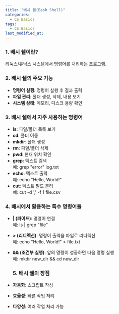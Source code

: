 ```yaml
---
title: "배시 쉘(Bash Shell)"
categories:
  - CS Basics
tags:
  - CS Basics
last_modified_at: 
---
```


### 1. 배시 쉘이란?
리눅스/유닉스 시스템에서 명령어를 처리하는 프로그램.

### 2. 배시 쉘의 주요 기능
- **명령어 실행**: 명령어 실행 후 결과 출력
- **파일 관리**: 폴더 생성, 삭제, 내용 보기
- **시스템 상태**: 메모리, 디스크 용량 확인

### 3. 배시 쉘에서 자주 사용하는 명령어
- **ls**: 파일/폴더 목록 보기
- **cd**: 폴더 이동
- **mkdir**: 폴더 생성
- **rm**: 파일/폴더 삭제
- **pwd**: 현재 위치 확인
- **grep**: 텍스트 검색  
  예: grep "error" log.txt
- **echo**: 텍스트 출력  
  예: echo "Hello, World!"
- **cut**: 텍스트 필드 분리  
  예: cut -d ',' -f 1 file.csv

### 4. 배시에서 활용하는 특수 명령어들
- **| (파이프)**: 명령어 연결  
  예: ls | grep "file"
- **> (리디렉션)**: 명령어 출력을 파일로 리디렉션  
  예: echo "Hello, World!" > file.txt
- **&& (조건부 실행)**: 앞의 명령이 성공하면 다음 명령 실행  
  예: mkdir new_dir && cd new_dir

  ### 5. 배시 쉘의 장점
- **자동화**: 스크립트 작성
- **효율성**: 빠른 작업 처리
- **다양성**: 여러 작업 처리 가능
